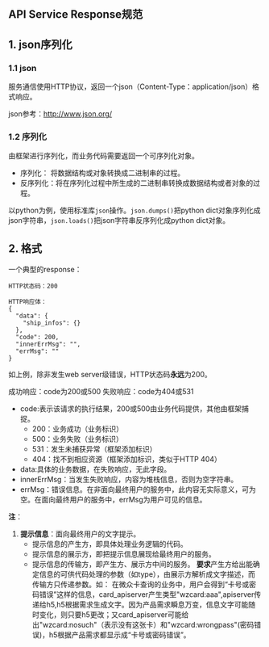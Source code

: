API Service Response规范
------------------------

## 1. json序列化

### 1.1 json
服务通信使用HTTP协议，返回一个json（Content-Type：application/json）格式响应。

json参考：<http://www.json.org/>

### 1.2 序列化

由框架进行序列化，而业务代码需要返回一个可序列化对象。

- 序列化： 将数据结构或对象转换成二进制串的过程。
- 反序列化：将在序列化过程中所生成的二进制串转换成数据结构或者对象的过程。

以python为例，使用标准库`json`操作。`json.dumps()`把python dict对象序列化成json字符串，`json.loads()`把json字符串反序列化成python dict对象。


## 2. 格式

一个典型的response：
```
HTTP状态码：200

HTTP响应体：
{
  "data": {
    "ship_infos": {}
  },
  "code": 200,
  "innerErrMsg": "",
  "errMsg": ""
}
```
如上例，除非发生web server级错误，HTTP状态码**永远**为200。

成功响应：code为200或500
失败响应：code为404或531

- code:表示该请求的执行结果，200或500由业务代码提供，其他由框架捕捉。
	- 200：业务成功（业务标识）
	- 500：业务失败（业务标识）
	- 531：发生未捕获异常（框架添加标识）
	- 404：找不到相应资源（框架添加标识，类似于HTTP 404）
- data:具体的业务数据，在失败响应，无此字段。
- innerErrMsg：当发生失败响应，内容为堆栈信息，否则为空字符串。
- errMsg：错误信息。在非面向最终用户的服务中，此内容无实际意义，可为空。在面向最终用户的服务中，errMsg为用户可见的信息。



**注**：

1. **提示信息**：面向最终用户的文字提示。
	- 提示信息的产生方，即具体处理业务逻辑的代码。
	- 提示信息的展示方，即把提示信息展现给最终用户的服务。
	- 提示信息的传输方，即产生方、展示方中间的服务。
	**要求**产生方给出能确定信息的可供代码处理的参数（如type），由展示方解析成文字描述，而传输方只传递参数。如：
		在微众卡查询的业务中，用户会得到“卡号或密码错误”这样的信息，card_apiserver产生类型"wzcard:aaa",apiserver传递给h5,h5根据需求生成文字。因为产品需求瞬息万变，信息文字可能随时变化，则只要h5更改；又card_apiserver可能给出"wzcard:nosuch"（表示没有这张卡）和"wzcard:wrongpass"(密码错误)，h5根据产品需求都显示成“卡号或密码错误”。
